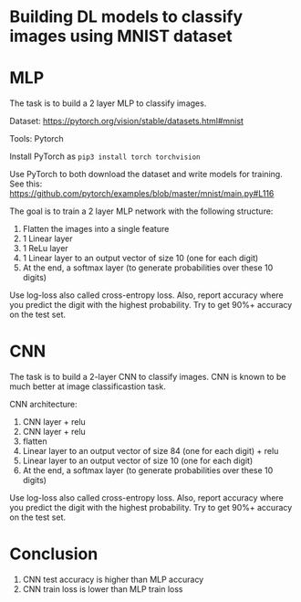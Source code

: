# Building DL models to classify images using MNIST dataset


# MLP 

The task is to build a 2 layer MLP to classify images.  

Dataset: https://pytorch.org/vision/stable/datasets.html#mnist

Tools: Pytorch 

Install PyTorch as `pip3 install torch torchvision`

Use PyTorch to both download the dataset and write models for training. See this: https://github.com/pytorch/examples/blob/master/mnist/main.py#L116

The goal is to train a 2 layer MLP network with the following structure:

1. Flatten the images into a single feature
2. 1 Linear layer
3. 1 ReLu layer
4. 1 Linear layer to an output vector of size 10 (one for each digit)
5. At the end, a softmax layer (to generate probabilities over these 10 digits)

Use log-loss also called cross-entropy loss. Also, report accuracy where you predict the digit with the highest probability. Try to get 90%+ accuracy on the test set.

# CNN 

The task is to build a 2-layer CNN to classify images. CNN is known to be much better at image classificastion task.   

CNN architecture:
        
1. CNN layer + relu 
2. CNN layer + relu 
3. flatten  
4. Linear layer to an output vector of size 84 (one for each digit) + relu 
4. Linear layer to an output vector of size 10 (one for each digit)
5. At the end, a softmax layer (to generate probabilities over these 10 digits)

Use log-loss also called cross-entropy loss. Also, report accuracy where you predict the digit with the highest probability. Try to get 90%+ accuracy on the test set.

# Conclusion 

1. CNN test accuracy is higher than MLP accuracy 
2. CNN train loss is lower than MLP train loss 


